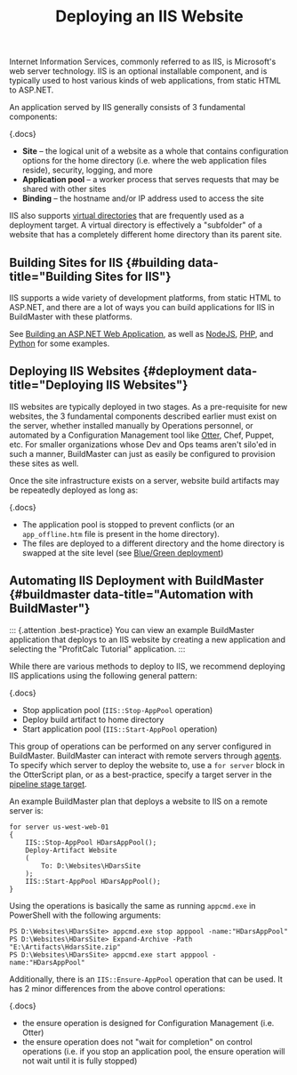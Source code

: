 ﻿---
title: Deploying an IIS Website
sequence: 300
keywords: buildmaster, deployments, web, iis
---

Internet Information Services, commonly referred to as IIS, is Microsoft's web server technology. IIS is an optional installable component, and is typically used to host various kinds of web applications, from static HTML to ASP.NET.

An application served by IIS generally consists of 3 fundamental components:

{.docs}
 - **Site** – the logical unit of a website as a whole that contains configuration options for the home directory (i.e. where the web application files reside), security, logging, and more
 - **Application pool** – a worker process that serves requests that may be shared with other sites
 - **Binding** – the hostname and/or IP address used to access the site

IIS also supports [virtual directories](https://docs.microsoft.com/en-us/iis/get-started/planning-your-iis-architecture/understanding-sites-applications-and-virtual-directories-on-iis#virtual-directories) that are frequently used as a deployment target. A virtual directory is effectively a "subfolder" of a website that has a completely different home directory than its parent site.

## Building Sites for IIS {#building data-title="Building Sites for IIS"}

IIS supports a wide variety of development platforms, from static HTML to ASP.NET, and there are a lot of ways you can build applications for IIS in BuildMaster with these platforms.

See [Building an ASP.NET Web Application](/docs/buildmaster/builds/platform-specific/dot-net/asp-net), as well as [NodeJS](/docs/buildmaster/builds/platform-specific/node-js), [PHP](/docs/buildmaster/builds/platform-specific/php), and [Python](/docs/buildmaster/builds/platform-specific/python) for some examples.


## Deploying IIS Websites {#deployment data-title="Deploying IIS Websites"}

IIS websites are typically deployed in two stages. As a pre-requisite for new websites, the 3 fundamental components described earlier must exist on the server, whether installed manually by Operations personnel, or automated by a Configuration Management tool like [Otter](https://inedo.com/otter), Chef, Puppet, etc. For smaller organizations whose Dev and Ops teams aren't silo'ed in such a manner, BuildMaster can just as easily be configured to provision these sites as well.

Once the site infrastructure exists on a server, website build artifacts may be repeatedly deployed as long as:

{.docs}
 - The application pool is stopped to prevent conflicts (or an  `app_offline.htm` file is present in the home directory). 
 - The files are deployed to a different directory and the home directory is swapped at the site level (see [Blue/Green deployment](/docs/buildmaster/deployments/patterns/blue-green))

## Automating IIS Deployment with BuildMaster {#buildmaster data-title="Automation with BuildMaster"}

::: {.attention .best-practice}
You can view an example BuildMaster application that deploys to an IIS website by creating a new application and selecting the "ProfitCalc Tutorial" application.
:::

While there are various methods to deploy to IIS, we recommend deploying IIS applications using the following general pattern:

{.docs}
 - Stop application pool (`IIS::Stop-AppPool` operation) 
 - Deploy build artifact to home directory
 - Start application pool (`IIS::Start-AppPool` operation)

This group of operations can be performed on any server configured in BuildMaster. BuildMaster can interact with remote servers through [agents](/docs/buildmaster/administration/agents-and-infrastructure/servers). To specify which server to deploy the website to, use a `for server` block in the OtterScript plan, or as a best-practice, specify a target server in the [pipeline stage target](/docs/buildmaster/verification/pipelines#pipeline-stages).

An example BuildMaster plan that deploys a website to IIS on a remote server is:

```
for server us-west-web-01
{
    IIS::Stop-AppPool HDarsAppPool();
    Deploy-Artifact Website
    (
        To: D:\Websites\HDarsSite
    );
    IIS::Start-AppPool HDarsAppPool();
}
```

Using the operations is basically the same as running `appcmd.exe` in PowerShell with the following arguments: 

```
PS D:\Websites\HDarsSite> appcmd.exe stop apppool -name:"HDarsAppPool"
PS D:\Websites\HDarsSite> Expand-Archive -Path "E:\Artifacts\HdarsSite.zip"
PS D:\Websites\HDarsSite> appcmd.exe start apppool -name:"HDarsAppPool"
```

Additionally, there is an `IIS::Ensure-AppPool` operation that can be used. It has 2 minor differences from the above control operations:

{.docs}
 - the ensure operation is designed for Configuration Management (i.e. Otter)
 - the ensure operation does not "wait for completion" on control operations (i.e. if you stop an application pool, the ensure operation will not wait until it is fully stopped) 

